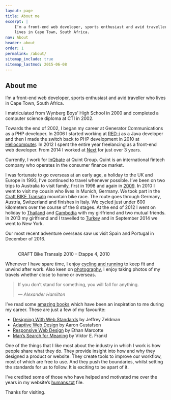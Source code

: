 ```yaml
---
layout: page
title: About me
excerpt: |
    I’m a front-end web developer, sports enthusiast and avid traveller who
    lives in Cape Town, South Africa.
nav: About
header: about
order: 1
permalink: /about/
sitemap_include: true
sitemap_lastmod: 2015-06-08
---
```


## About me

I’m a front-end web developer, sports enthusiast and avid traveller who lives in Cape Town, South Africa.

I matriculated from Wynberg Boys’ High School in 2000 and completed a computer science diploma at CTI in 2002.

Towards the end of 2002, I began my career at Generator Communications as a PHP developer. In 2006 I started working
at [RED-i](http://red-i.co.za) as a Java developer and then I made the switch back to PHP development in 2010 at [Hellocomputer](http://www.hellocomputer.com/).
In 2012 I spent the entire year freelancing as a front-end web developer. From 2014 I worked at [Next](http://www.wearenext.co.za)
for just over 3 years.

Currently, I work for [InQbate](http://www.inqbate.com/) at Quint Group. Quint is an international fintech company who operates
in the consumer finance market.

I was fortunate to go overseas at an early age, a holiday to the UK and Europe in 1993, I’ve continued to
travel whenever possible. I’ve been on two trips to Australia to visit family, first in 1998 and again in [2009](https://www.flickr.com/photos/mikkelz/collections/72157612807086301).
In 2010 I went to visit my cousin who lives in Munich, Germany. We took part in the [Craft BIKE Transalp](https://www.flickr.com/photos/mikkelz/collections/72157624824109391)
mountain bike race. The route goes through Germany, Austria, Switzerland and finishes in Italy. We cycled just under 600
kilometers over the course of the 8 stages. At the end of 2012 I went on holiday to [Thailand](https://www.flickr.com/photos/mikkelz/collections/72157632483864195)
and [Cambodia](https://www.flickr.com/photos/mikkelz/collections/72157632527368371) with my girlfriend and two mutual friends.
In 2013 my girlfriend and I travelled to [Turkey](https://www.flickr.com/photos/mikkelz/collections/72157648811892350) and in
September 2014 we went to New York.

Our most recent adventure overseas saw us visit Spain and Portugal in December of 2016.

<figure>
    <a href="http://www.flickr.com/photos/mikkelz/sets/72157624485305951">
        <img srcset="/assets/images/general/michael-thorne-craft-bike-transalp-2010-820x461.jpg 820w,
                     /assets/images/general/michael-thorne-craft-bike-transalp-2010-410x231.jpg 410w"
            sizes="100vw"
            src="/assets/images/general/michael-thorne-craft-bike-transalp-2010-820x461.jpg"
            alt="">
    </a>
    <figcaption>CRAFT Bike Transalp 2010 – Etappe 4, 2010</figcaption>
</figure>

Whenever I have spare time, I enjoy [cycling and running](http://www.strava.com/athletes/1328198) to keep fit and unwind
after work. Also keen on [photography](http://instagram.com/mikkelz_za), I enjoy taking photos of my travels whether close
to home or overseas.

<blockquote>
    <p>If you don’t stand for something, you will fall for anything.</p>
    <cite>— Alexander Hamilton</cite>
</blockquote>

I’ve read some [amazing books](https://kindle.amazon.com/profile/Michael-Thorne/146993) which have been an inspiration to
me during my career. These are just a few of my favourite:

* [Designing With Web Standards](http://en.wikipedia.org/wiki/Designing_with_Web_Standards) by Jeffrey Zeldman
* [Adaptive Web Design](http://adaptivewebdesign.info) by Aaron Gustafson
* [Responsive Web Design](http://www.abookapart.com/products/responsive-web-design) by Ethan Marcotte
* [Man’s Search for Meaning](http://www.amazon.com/Mans-Search-Meaning-Viktor-Frankl/dp/080701429X) by Viktor E. Frankl

One of the things that I like most about the industry in which I work is how people share what they do. They provide insight
into how and why they designed a product or website. They create tools to improve our workflow, most of which are free to
use. And they push the boundaries, whilst setting the standards for us to follow. It is exciting to be apart of it.

I’ve credited some of those who have helped and motivated me over the years in my website’s [humans.txt](/humans.txt) file.

Thanks for visiting.
